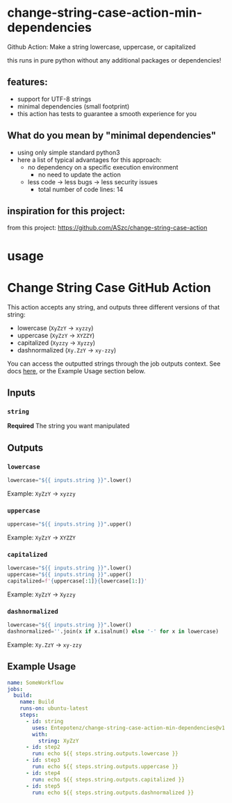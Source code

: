 # change-string-case-action-min-dependencies
Github Action: Make a string lowercase, uppercase, or capitalized

this runs in pure python without any additional packages or dependencies!

 ## features:
 - support for UTF-8 strings
 - minimal dependencies (small footprint)
 - this action has tests to guarantee a smooth experience for you

## What do you mean by "minimal dependencies"
- using only simple standard python3
- here a list of typical advantages for this approach:
    - no dependency on a specific execution environment
        - no need to update the action
    - less code -> less bugs -> less security issues
        - total number of code lines: 14

## inspiration for this project:
from this project: https://github.com/ASzc/change-string-case-action

# usage

# Change String Case GitHub Action

This action accepts any string, and outputs three different versions of that string:

- lowercase (`XyZzY` -> `xyzzy`)
- uppercase (`XyZzY` -> `XYZZY`)
- capitalized (`Xyzzy` -> `Xyzzy`)
- dashnormalized (`Xy.ZzY` -> `xy-zzy`)

You can access the outputted strings through the job outputs context. See docs [here](https://docs.github.com/en/actions/reference/workflow-syntax-for-github-actions#jobsjobs_idoutputs), or the Example Usage section below.

## Inputs

### `string`

**Required** The string you want manipulated

## Outputs

### `lowercase`

```python
lowercase="${{ inputs.string }}".lower()
```

Example: `XyZzY` -> `xyzzy`

### `uppercase`

```python
uppercase="${{ inputs.string }}".upper()
```

Example: `XyZzY` -> `XYZZY`

### `capitalized`

```python
lowercase="${{ inputs.string }}".lower()
uppercase="${{ inputs.string }}".upper()
capitalized=f'{uppercase[:1]}{lowercase[1:]}'
```

Example: `XyZzY` -> `Xyzzy`

### `dashnormalized`

```python
lowercase="${{ inputs.string }}".lower()
dashnormalized=''.join(x if x.isalnum() else '-' for x in lowercase)
```

Example: `Xy.ZzY` -> `xy-zzy`

## Example Usage

```yaml
name: SomeWorkflow
jobs:
  build:
    name: Build
    runs-on: ubuntu-latest
    steps:
      - id: string
        uses: Entepotenz/change-string-case-action-min-dependencies@v1
        with:
          string: XyZzY
      - id: step2
        run: echo ${{ steps.string.outputs.lowercase }}
      - id: step3
        run: echo ${{ steps.string.outputs.uppercase }}
      - id: step4
        run: echo ${{ steps.string.outputs.capitalized }}
      - id: step5
        run: echo ${{ steps.string.outputs.dashnormalized }}
```
